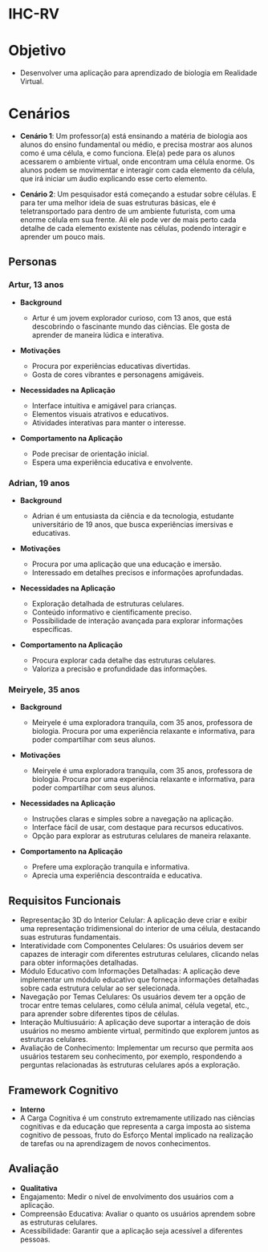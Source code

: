 # IHC-RV

# Objetivo 
- Desenvolver uma aplicação para aprendizado de biologia em Realidade Virtual.

# Cenários

- **Cenário 1**: Um professor(a) está ensinando a matéria de biologia aos alunos do ensino fundamental ou médio, e precisa mostrar aos alunos como é uma célula, e como funciona. Ele(a) pede para os alunos acessarem o ambiente virtual, onde encontram uma célula enorme. Os alunos podem se movimentar e interagir com cada elemento da célula, que irá iniciar um áudio explicando esse certo elemento.

- **Cenário 2**: Um pesquisador está começando a estudar sobre células. E para ter uma melhor ideia de suas estruturas básicas, ele é teletransportado para dentro de um ambiente futurista, com uma enorme célula em sua frente. Ali ele pode ver de mais perto cada detalhe de cada elemento existente nas células, podendo interagir e aprender um pouco mais.

## Personas

### Artur, 13 anos

- **Background**
  - Artur é um jovem explorador curioso, com 13 anos, que está descobrindo o fascinante mundo das ciências. Ele gosta de aprender de maneira lúdica e interativa.
 
- **Motivações**
  - Procura por experiências educativas divertidas.
  - Gosta de cores vibrantes e personagens amigáveis.

- **Necessidades na Aplicação**
  - Interface intuitiva e amigável para crianças.
  - Elementos visuais atrativos e educativos.
  - Atividades interativas para manter o interesse.

- **Comportamento na Aplicação**
  - Pode precisar de orientação inicial.
  - Espera uma experiência educativa e envolvente.

### Adrian, 19 anos

- **Background**
  - Adrian é um entusiasta da ciência e da tecnologia, estudante universitário de 19 anos, que busca experiências imersivas e educativas.
 
- **Motivações**
  - Procura por uma aplicação que una educação e imersão.
  - Interessado em detalhes precisos e informações aprofundadas.

- **Necessidades na Aplicação**
  - Exploração detalhada de estruturas celulares.
  - Conteúdo informativo e cientificamente preciso.
  - Possibilidade de interação avançada para explorar informações específicas.

- **Comportamento na Aplicação**
  - Procura explorar cada detalhe das estruturas celulares.
  - Valoriza a precisão e profundidade das informações.
 
### Meiryele, 35 anos

- **Background**
  - Meiryele é uma exploradora tranquila, com 35 anos, professora de biologia. Procura por uma experiência relaxante e informativa, para poder compartilhar com seus alunos.
 
- **Motivações**
  - Meiryele é uma exploradora tranquila, com 35 anos, professora de biologia. Procura por uma experiência relaxante e informativa, para poder compartilhar com seus alunos.

- **Necessidades na Aplicação**
  - Instruções claras e simples sobre a navegação na aplicação.
  - Interface fácil de usar, com destaque para recursos educativos.
  - Opção para explorar as estruturas celulares de maneira relaxante.

- **Comportamento na Aplicação**
  - Prefere uma exploração tranquila e informativa.
  - Aprecia uma experiência descontraída e educativa.
 
## Requisitos Funcionais

- Representação 3D do Interior Celular:  A aplicação deve criar e exibir uma representação tridimensional do interior de uma célula, destacando suas estruturas fundamentais.
- Interatividade com Componentes Celulares: Os usuários devem ser capazes de interagir com diferentes estruturas celulares, clicando nelas para obter informações detalhadas.
- Módulo Educativo com Informações Detalhadas: A aplicação deve implementar um módulo educativo que forneça informações detalhadas sobre cada estrutura celular ao ser selecionada.
- Navegação por Temas Celulares: Os usuários devem ter a opção de trocar entre temas celulares, como célula animal, célula vegetal, etc., para aprender sobre diferentes tipos de células.
- Interação Multiusuário: A aplicação deve suportar a interação de dois usuários no mesmo ambiente virtual, permitindo que explorem juntos as estruturas celulares.
- Avaliação de Conhecimento: Implementar um recurso que permita aos usuários testarem seu conhecimento, por exemplo, respondendo a perguntas relacionadas às estruturas celulares após a exploração.

## Framework Cognitivo

- **Interno**
- A Carga Cognitiva é um construto extremamente utilizado nas ciências cognitivas e da educação que representa a carga imposta ao sistema cognitivo de pessoas, fruto do Esforço Mental implicado na realização de tarefas ou na aprendizagem de novos conhecimentos.

## Avaliação

- **Qualitativa**
- Engajamento: Medir o nível de envolvimento dos usuários com a aplicação.
- Compreensão Educativa: Avaliar o quanto os usuários aprendem sobre as estruturas celulares.
- Acessibilidade: Garantir que a aplicação seja acessível a diferentes pessoas.
